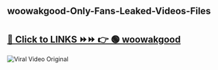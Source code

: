 
 ## woowakgood-Only-Fans-Leaked-Videos-Files

# <h2><a href="https://mediaupload.pro?woowakgood">🔗 Click to LINKS ⏩⏩ 👉 🟢 woowakgood </a></h2>

<a href="https://mediaupload.pro?woowakgood" rel="nofollow" data-target="animated-image.originalLink"><img src="https://i.ibb.co.com/xMMVF88/686577567.gif" alt="Viral Video Original" style="max-width: 100%; display: inline-block;" data-target="animated-image.originalImage"></a>